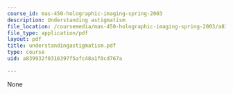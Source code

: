 ```yaml
---
course_id: mas-450-holographic-imaging-spring-2003
description: Understanding astigmatism
file_location: /coursemedia/mas-450-holographic-imaging-spring-2003/a839932f0316397f5afc48a1f0cd767a_understandingastigmatism.pdf
file_type: application/pdf
layout: pdf
title: understandingastigmatism.pdf
type: course
uid: a839932f0316397f5afc48a1f0cd767a

---
```

None